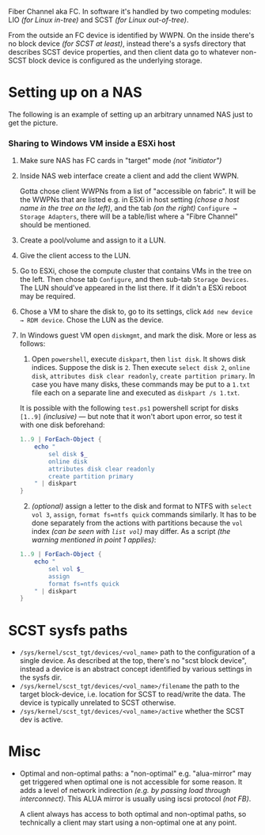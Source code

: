 Fiber Channel aka FC. In software it's handled by two competing modules: LIO *(for Linux in-tree)* and SCST *(for Linux out-of-tree)*.

From the outside an FC device is identified by WWPN. On the inside there's no block device *(for SCST at least)*, instead there's a sysfs directory that describes SCST device properties, and then client data go to whatever non-SCST block device is configured as the underlying storage.

# Setting up on a NAS

The following is an example of setting up an arbitrary unnamed NAS just to get the picture.

### Sharing to Windows VM inside a ESXi host

1. Make sure NAS has FC cards in "target" mode *(not "initiator")*
2. Inside NAS web interface create a client and add the client WWPN.

    Gotta chose client WWPNs from a list of "accessible on fabric". It will be the WWPNs that are listed e.g. in ESXi in host setting *(chose a host name in the tree on the left)*, and the tab *(on the right)* `Configure → Storage Adapters`, there will be a table/list where a "Fibre Channel" should be mentioned.
3. Create a pool/volume and assign to it a LUN.
4. Give the client access to the LUN.
5. Go to ESXi, chose the compute cluster that contains VMs in the tree on the left. Then chose tab `Configure`, and then sub-tab `Storage Devices`. The LUN should've appeared in the list there. If it didn't a ESXi reboot may be required.
6. Chose a VM to share the disk to, go to its settings, click `Add new device → RDM device`. Chose the LUN as the device.
7. In Windows guest VM open `diskmgmt`, and mark the disk. More or less as follows:
   1. Open `powershell`, execute `diskpart`, then `list disk`. It shows disk indices. Suppose the disk is `2`. Then execute `select disk 2`, `online disk`, `attributes disk clear readonly`, `create partition primary`. In case you have many disks, these commands may be put to a `1.txt` file each on a separate line and executed as `diskpart /s 1.txt`.

   It is possible with the following `test.ps1` powershell script for disks `[1..9]` *(inclusive)* — but note that it won't abort upon error, so test it with one disk beforehand:

   ```powershell
   1..9 | ForEach-Object {
       echo "
           sel disk $_
           online disk
           attributes disk clear readonly
           create partition primary
       " | diskpart
   }
   ```

   2. *(optional)* assign a letter to the disk and format to NTFS with `select vol 3`, `assign`, `format fs=ntfs quick` commands similarly. It has to be done separately from the actions with partitions because the `vol` index *(can be seen with `list vol`)* may differ. As a script *(the warning mentioned in point 1 applies)*:
   ```powershell
   1..9 | ForEach-Object {
       echo "
           sel vol $_
           assign
           format fs=ntfs quick
       " | diskpart
   }
   ```

# SCST sysfs paths

* `/sys/kernel/scst_tgt/devices/<vol_name>` path to the configuration of a single device. As described at the top, there's no "scst block device", instead a device is an abstract concept identified by various settings in the sysfs dir.
* `/sys/kernel/scst_tgt/devices/<vol_name>/filename` the path to the target block-device, i.e. location for SCST to read/write the data. The device is typically unrelated to SCST otherwise.
* `/sys/kernel/scst_tgt/devices/<vol_name>/active` whether the SCST dev is active.

# Misc

* Optimal and non-optimal paths: a "non-optimal" e.g. "alua-mirror" may get triggered when optimal one is not accessible for some reason. It adds a level of network indirection *(e.g. by passing load through interconnect)*. This ALUA mirror is usually using iscsi protocol *(not FB)*.

  A client always has access to both optimal and non-optimal paths, so technically a client may start using a non-optimal one at any point.
